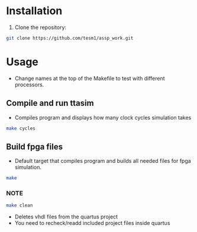 # Installation

1. Clone the repository:
```bash
git clone https://github.com/tesm1/assp_work.git
```


# Usage
- Change names at the top of the Makefile to test with different processors.

## Compile and run ttasim
- Compiles program and displays how many clock cycles simulation takes
```bash
make cycles
```

## Build fpga files
- Default target that compiles program and builds all needed files for fpga simulation.
```bash
make
```

### NOTE

```bash
make clean
```
- Deletes vhdl files from the quartus project
- You need to recheck/readd included project files inside quartus

